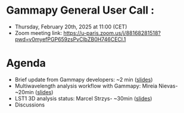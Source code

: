 # Gammapy General User Call : 

* Thursday, February 20th, 2025 at 11:00 (CET)
* Zoom meeting link: https://u-paris.zoom.us/j/88168281518?pwd=v0myefPGP659zsPvClbZB0H746CECl.1

# Agenda

* Brief update from Gammapy developers: ~2 min ([slides](Gammapy_User_Call_20_02_2025.pdf))
* Multiwavelength analysis workflow with Gammapy:  Mireia Nievas- ~20min ([slides](Gammapy_MWL_user_call_mnievas.pdf))
* LST1 3D analysis status: Marcel Strzys- ~30min ([slides]()) 
* Discussions
